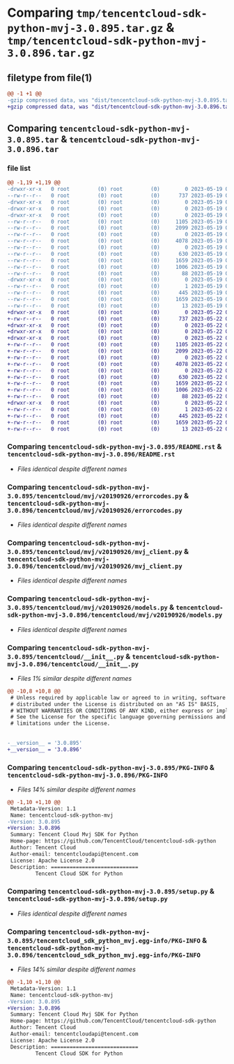 # Comparing `tmp/tencentcloud-sdk-python-mvj-3.0.895.tar.gz` & `tmp/tencentcloud-sdk-python-mvj-3.0.896.tar.gz`

## filetype from file(1)

```diff
@@ -1 +1 @@
-gzip compressed data, was "dist/tencentcloud-sdk-python-mvj-3.0.895.tar", last modified: Fri May 19 02:56:10 2023, max compression
+gzip compressed data, was "dist/tencentcloud-sdk-python-mvj-3.0.896.tar", last modified: Mon May 22 00:28:27 2023, max compression
```

## Comparing `tencentcloud-sdk-python-mvj-3.0.895.tar` & `tencentcloud-sdk-python-mvj-3.0.896.tar`

### file list

```diff
@@ -1,19 +1,19 @@
-drwxr-xr-x   0 root         (0) root         (0)        0 2023-05-19 02:56:10.000000 tencentcloud-sdk-python-mvj-3.0.895/
--rw-r--r--   0 root         (0) root         (0)      737 2023-05-19 02:56:10.000000 tencentcloud-sdk-python-mvj-3.0.895/README.rst
-drwxr-xr-x   0 root         (0) root         (0)        0 2023-05-19 02:56:10.000000 tencentcloud-sdk-python-mvj-3.0.895/tencentcloud/
-drwxr-xr-x   0 root         (0) root         (0)        0 2023-05-19 02:56:10.000000 tencentcloud-sdk-python-mvj-3.0.895/tencentcloud/mvj/
-drwxr-xr-x   0 root         (0) root         (0)        0 2023-05-19 02:56:10.000000 tencentcloud-sdk-python-mvj-3.0.895/tencentcloud/mvj/v20190926/
--rw-r--r--   0 root         (0) root         (0)     1105 2023-05-19 02:56:10.000000 tencentcloud-sdk-python-mvj-3.0.895/tencentcloud/mvj/v20190926/errorcodes.py
--rw-r--r--   0 root         (0) root         (0)     2099 2023-05-19 02:56:10.000000 tencentcloud-sdk-python-mvj-3.0.895/tencentcloud/mvj/v20190926/mvj_client.py
--rw-r--r--   0 root         (0) root         (0)        0 2023-05-19 02:56:10.000000 tencentcloud-sdk-python-mvj-3.0.895/tencentcloud/mvj/v20190926/__init__.py
--rw-r--r--   0 root         (0) root         (0)     4078 2023-05-19 02:56:10.000000 tencentcloud-sdk-python-mvj-3.0.895/tencentcloud/mvj/v20190926/models.py
--rw-r--r--   0 root         (0) root         (0)        0 2023-05-19 02:56:10.000000 tencentcloud-sdk-python-mvj-3.0.895/tencentcloud/mvj/__init__.py
--rw-r--r--   0 root         (0) root         (0)      630 2023-05-19 02:56:10.000000 tencentcloud-sdk-python-mvj-3.0.895/tencentcloud/__init__.py
--rw-r--r--   0 root         (0) root         (0)     1659 2023-05-19 02:56:10.000000 tencentcloud-sdk-python-mvj-3.0.895/PKG-INFO
--rw-r--r--   0 root         (0) root         (0)     1006 2023-05-19 02:56:10.000000 tencentcloud-sdk-python-mvj-3.0.895/setup.py
--rw-r--r--   0 root         (0) root         (0)       88 2023-05-19 02:56:10.000000 tencentcloud-sdk-python-mvj-3.0.895/setup.cfg
-drwxr-xr-x   0 root         (0) root         (0)        0 2023-05-19 02:56:10.000000 tencentcloud-sdk-python-mvj-3.0.895/tencentcloud_sdk_python_mvj.egg-info/
--rw-r--r--   0 root         (0) root         (0)        1 2023-05-19 02:56:10.000000 tencentcloud-sdk-python-mvj-3.0.895/tencentcloud_sdk_python_mvj.egg-info/dependency_links.txt
--rw-r--r--   0 root         (0) root         (0)      445 2023-05-19 02:56:10.000000 tencentcloud-sdk-python-mvj-3.0.895/tencentcloud_sdk_python_mvj.egg-info/SOURCES.txt
--rw-r--r--   0 root         (0) root         (0)     1659 2023-05-19 02:56:10.000000 tencentcloud-sdk-python-mvj-3.0.895/tencentcloud_sdk_python_mvj.egg-info/PKG-INFO
--rw-r--r--   0 root         (0) root         (0)       13 2023-05-19 02:56:10.000000 tencentcloud-sdk-python-mvj-3.0.895/tencentcloud_sdk_python_mvj.egg-info/top_level.txt
+drwxr-xr-x   0 root         (0) root         (0)        0 2023-05-22 00:28:27.000000 tencentcloud-sdk-python-mvj-3.0.896/
+-rw-r--r--   0 root         (0) root         (0)      737 2023-05-22 00:28:27.000000 tencentcloud-sdk-python-mvj-3.0.896/README.rst
+drwxr-xr-x   0 root         (0) root         (0)        0 2023-05-22 00:28:27.000000 tencentcloud-sdk-python-mvj-3.0.896/tencentcloud/
+drwxr-xr-x   0 root         (0) root         (0)        0 2023-05-22 00:28:27.000000 tencentcloud-sdk-python-mvj-3.0.896/tencentcloud/mvj/
+drwxr-xr-x   0 root         (0) root         (0)        0 2023-05-22 00:28:27.000000 tencentcloud-sdk-python-mvj-3.0.896/tencentcloud/mvj/v20190926/
+-rw-r--r--   0 root         (0) root         (0)     1105 2023-05-22 00:28:27.000000 tencentcloud-sdk-python-mvj-3.0.896/tencentcloud/mvj/v20190926/errorcodes.py
+-rw-r--r--   0 root         (0) root         (0)     2099 2023-05-22 00:28:27.000000 tencentcloud-sdk-python-mvj-3.0.896/tencentcloud/mvj/v20190926/mvj_client.py
+-rw-r--r--   0 root         (0) root         (0)        0 2023-05-22 00:28:27.000000 tencentcloud-sdk-python-mvj-3.0.896/tencentcloud/mvj/v20190926/__init__.py
+-rw-r--r--   0 root         (0) root         (0)     4078 2023-05-22 00:28:27.000000 tencentcloud-sdk-python-mvj-3.0.896/tencentcloud/mvj/v20190926/models.py
+-rw-r--r--   0 root         (0) root         (0)        0 2023-05-22 00:28:27.000000 tencentcloud-sdk-python-mvj-3.0.896/tencentcloud/mvj/__init__.py
+-rw-r--r--   0 root         (0) root         (0)      630 2023-05-22 00:28:27.000000 tencentcloud-sdk-python-mvj-3.0.896/tencentcloud/__init__.py
+-rw-r--r--   0 root         (0) root         (0)     1659 2023-05-22 00:28:27.000000 tencentcloud-sdk-python-mvj-3.0.896/PKG-INFO
+-rw-r--r--   0 root         (0) root         (0)     1006 2023-05-22 00:28:27.000000 tencentcloud-sdk-python-mvj-3.0.896/setup.py
+-rw-r--r--   0 root         (0) root         (0)       88 2023-05-22 00:28:27.000000 tencentcloud-sdk-python-mvj-3.0.896/setup.cfg
+drwxr-xr-x   0 root         (0) root         (0)        0 2023-05-22 00:28:27.000000 tencentcloud-sdk-python-mvj-3.0.896/tencentcloud_sdk_python_mvj.egg-info/
+-rw-r--r--   0 root         (0) root         (0)        1 2023-05-22 00:28:27.000000 tencentcloud-sdk-python-mvj-3.0.896/tencentcloud_sdk_python_mvj.egg-info/dependency_links.txt
+-rw-r--r--   0 root         (0) root         (0)      445 2023-05-22 00:28:27.000000 tencentcloud-sdk-python-mvj-3.0.896/tencentcloud_sdk_python_mvj.egg-info/SOURCES.txt
+-rw-r--r--   0 root         (0) root         (0)     1659 2023-05-22 00:28:27.000000 tencentcloud-sdk-python-mvj-3.0.896/tencentcloud_sdk_python_mvj.egg-info/PKG-INFO
+-rw-r--r--   0 root         (0) root         (0)       13 2023-05-22 00:28:27.000000 tencentcloud-sdk-python-mvj-3.0.896/tencentcloud_sdk_python_mvj.egg-info/top_level.txt
```

### Comparing `tencentcloud-sdk-python-mvj-3.0.895/README.rst` & `tencentcloud-sdk-python-mvj-3.0.896/README.rst`

 * *Files identical despite different names*

### Comparing `tencentcloud-sdk-python-mvj-3.0.895/tencentcloud/mvj/v20190926/errorcodes.py` & `tencentcloud-sdk-python-mvj-3.0.896/tencentcloud/mvj/v20190926/errorcodes.py`

 * *Files identical despite different names*

### Comparing `tencentcloud-sdk-python-mvj-3.0.895/tencentcloud/mvj/v20190926/mvj_client.py` & `tencentcloud-sdk-python-mvj-3.0.896/tencentcloud/mvj/v20190926/mvj_client.py`

 * *Files identical despite different names*

### Comparing `tencentcloud-sdk-python-mvj-3.0.895/tencentcloud/mvj/v20190926/models.py` & `tencentcloud-sdk-python-mvj-3.0.896/tencentcloud/mvj/v20190926/models.py`

 * *Files identical despite different names*

### Comparing `tencentcloud-sdk-python-mvj-3.0.895/tencentcloud/__init__.py` & `tencentcloud-sdk-python-mvj-3.0.896/tencentcloud/__init__.py`

 * *Files 1% similar despite different names*

```diff
@@ -10,8 +10,8 @@
 # Unless required by applicable law or agreed to in writing, software
 # distributed under the License is distributed on an "AS IS" BASIS,
 # WITHOUT WARRANTIES OR CONDITIONS OF ANY KIND, either express or implied.
 # See the License for the specific language governing permissions and
 # limitations under the License.
 
 
-__version__ = '3.0.895'
+__version__ = '3.0.896'
```

### Comparing `tencentcloud-sdk-python-mvj-3.0.895/PKG-INFO` & `tencentcloud-sdk-python-mvj-3.0.896/PKG-INFO`

 * *Files 14% similar despite different names*

```diff
@@ -1,10 +1,10 @@
 Metadata-Version: 1.1
 Name: tencentcloud-sdk-python-mvj
-Version: 3.0.895
+Version: 3.0.896
 Summary: Tencent Cloud Mvj SDK for Python
 Home-page: https://github.com/TencentCloud/tencentcloud-sdk-python
 Author: Tencent Cloud
 Author-email: tencentcloudapi@tencent.com
 License: Apache License 2.0
 Description: ============================
         Tencent Cloud SDK for Python
```

### Comparing `tencentcloud-sdk-python-mvj-3.0.895/setup.py` & `tencentcloud-sdk-python-mvj-3.0.896/setup.py`

 * *Files identical despite different names*

### Comparing `tencentcloud-sdk-python-mvj-3.0.895/tencentcloud_sdk_python_mvj.egg-info/PKG-INFO` & `tencentcloud-sdk-python-mvj-3.0.896/tencentcloud_sdk_python_mvj.egg-info/PKG-INFO`

 * *Files 14% similar despite different names*

```diff
@@ -1,10 +1,10 @@
 Metadata-Version: 1.1
 Name: tencentcloud-sdk-python-mvj
-Version: 3.0.895
+Version: 3.0.896
 Summary: Tencent Cloud Mvj SDK for Python
 Home-page: https://github.com/TencentCloud/tencentcloud-sdk-python
 Author: Tencent Cloud
 Author-email: tencentcloudapi@tencent.com
 License: Apache License 2.0
 Description: ============================
         Tencent Cloud SDK for Python
```

